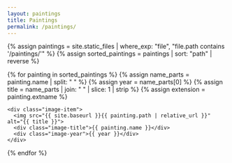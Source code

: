 ```yaml
---
layout: paintings
title: Paintings
permalink: /paintings/
---
```


<div class="image-container">
  {% assign paintings = site.static_files | where_exp: "file", "file.path contains '/paintings/'" %}
  {% assign sorted_paintings = paintings | sort: "path" | reverse %}

  {% for painting in sorted_paintings %}
    {% assign name_parts = painting.name | split: " " %}
    {% assign year = name_parts[0] %}
    {% assign title = name_parts | join: " " | slice: 1 | strip %}
    {% assign extension = painting.extname %}

    <div class="image-item">
      <img src="{{ site.baseurl }}{{ painting.path | relative_url }}" alt="{{ title }}">
      <div class="image-title">{{ painting.name }}</div>
      <div class="image-year">{{ year }}</div>
    </div>
  {% endfor %}
</div>

